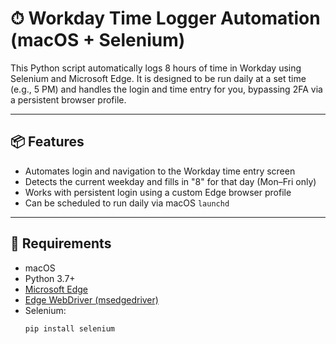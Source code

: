 # ⏱ Workday Time Logger Automation (macOS + Selenium)

This Python script automatically logs 8 hours of time in Workday using Selenium and Microsoft Edge. It is designed to be run daily at a set time (e.g., 5 PM) and handles the login and time entry for you, bypassing 2FA via a persistent browser profile.

---

## 📦 Features

- Automates login and navigation to the Workday time entry screen  
- Detects the current weekday and fills in "8" for that day (Mon–Fri only)  
- Works with persistent login using a custom Edge browser profile  
- Can be scheduled to run daily via macOS `launchd`

---

## 🧰 Requirements

- macOS  
- Python 3.7+  
- [Microsoft Edge](https://www.microsoft.com/edge)  
- [Edge WebDriver (msedgedriver)](https://developer.microsoft.com/en-us/microsoft-edge/tools/webdriver/)  
- Selenium:
  ```bash
  pip install selenium
